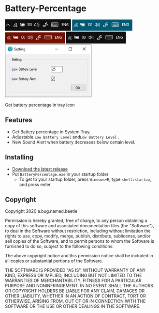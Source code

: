 # Battery-Percentage
![](images/image02.png) ![](images/image04.png) ![](images/image03.png) ![](images/image01.png)![](images/image05.png)


Get battery percentage in tray icon
## Features
* Get Battery percentage in System Tray.
* Adjustable `Low Battery Level` and`Low Battery Level` .
* New Sound Alert when battery decreases below certain level.
  
## Installing

* [Download the latest release](https://github.com/ABugNamedBeetle/Battery-Percentage/releases)
* Put `BatteryPercentage.exe` in your startup folder
  * To get to your startup folder, press `Windows+R`, type `shell:startup`, and press enter

## Copyright
Copyright 2020 a.bug.named.beetle

Permission is hereby granted, free of charge, to any person obtaining a copy of this software and associated documentation files (the "Software"), to deal in the Software without restriction, including without limitation the rights to use, copy, modify, merge, publish, distribute, sublicense, and/or sell copies of the Software, and to permit persons to whom the Software is furnished to do so, subject to the following conditions:

The above copyright notice and this permission notice shall be included in all copies or substantial portions of the Software.

THE SOFTWARE IS PROVIDED "AS IS", WITHOUT WARRANTY OF ANY KIND, EXPRESS OR IMPLIED, INCLUDING BUT NOT LIMITED TO THE WARRANTIES OF MERCHANTABILITY, FITNESS FOR A PARTICULAR PURPOSE AND NONINFRINGEMENT. IN NO EVENT SHALL THE AUTHORS OR COPYRIGHT HOLDERS BE LIABLE FOR ANY CLAIM, DAMAGES OR OTHER LIABILITY, WHETHER IN AN ACTION OF CONTRACT, TORT OR OTHERWISE, ARISING FROM, OUT OF OR IN CONNECTION WITH THE SOFTWARE OR THE USE OR OTHER DEALINGS IN THE SOFTWARE.

